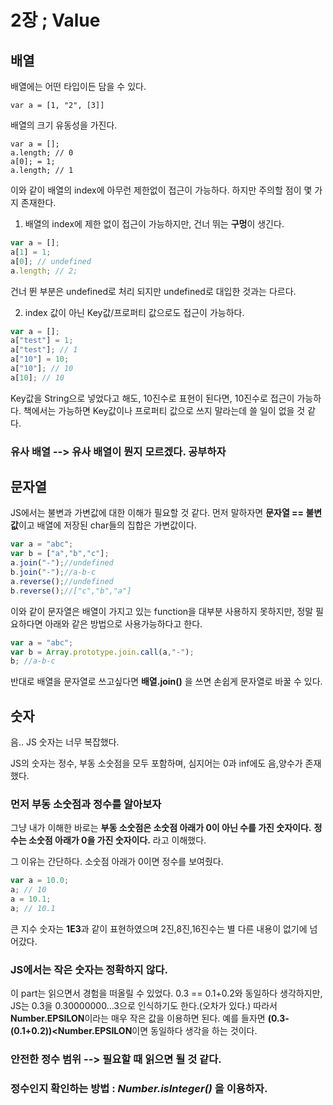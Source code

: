 # 2장 ;  Value

## 배열 

배열에는 어떤 타입이든 담을 수 있다.

    var a = [1, "2", [3]]
    
    
 배열의 크기 유동성을 가진다.

    var a = [];
    a.length; // 0
    a[0]; = 1;
    a.length; // 1
   
  이와 같이 배열의 index에 아무런 제한없이 접근이 가능하다. 하지만 주의할 점이 몇 가지 존재한다.
  

 1. 배열의 index에 제한 없이 접근이 가능하지만, 건너 뛰는 **구멍**이 생긴다.

```javascript
var a = []; 
a[1] = 1;
a[0]; // undefined 
a.length; // 2;
```
건너 뛴 부분은 undefined로 처리 되지만 undefined로 대입한 것과는 다르다.

2. index 값이 아닌 Key값/프로퍼티 값으로도 접근이 가능하다.
```javascript
var a = [];
a["test"] = 1;
a["test"]; // 1
a["10"] = 10;
a["10"]; // 10
a[10]; // 10
```
Key값을 String으로 넣었다고 해도, 10진수로 표현이 된다면, 10진수로 접근이 가능하다. 
책에서는 가능하면 Key값이나 프로퍼티 값으로 쓰지 말라는데 쓸 일이 없을 것 같다.

### 유사 배열 --> 유사 배열이 뭔지 모르겠다. 공부하자



## 문자열
JS에서는 불변과 가변값에 대한 이해가 필요할 것 같다.
먼저 말하자면 **문자열 == 불변값**이고 배열에 저장된 char들의 집합은 가변값이다.

```javascript
var a = "abc";
var b = ["a","b","c"];
a.join("-");//undefined
b.join("-");//a-b-c
a.reverse();//undefined
b.reverse();//["c","b","a"]
```
이와 같이 문자열은 배열이 가지고 있는 function을 대부분 사용하지 못하지만, 정말 필요하다면 아래와 같은 방법으로 사용가능하다고 한다.
```javascript
var a = "abc";
var b = Array.prototype.join.call(a,"-");
b; //a-b-c
```

반대로 배열을 문자열로 쓰고싶다면 **배열.join()** 을 쓰면 손쉽게 문자열로 바꿀 수 있다. 

## 숫자
음.. JS 숫자는 너무 복잡했다.

JS의 숫자는 정수, 부동 소숫점을 모두 포함하며, 심지어는 0과 inf에도 음,양수가 존재했다.

### 먼저 부동 소숫점과 정수를 알아보자
그냥 내가 이해한 바로는
**부동 소숫점은 소숫점 아래가 0이 아닌 수를 가진 숫자이다.**
**정수는 소숫점 아래가 0을 가진 숫자이다.** 
라고 이해했다.

그 이유는 간단하다. 소숫점 아래가 0이면 정수를 보여줬다.
```javascript
var a = 10.0;
a; // 10
a = 10.1;
a; // 10.1
```

큰 지수 숫자는 **1E3**과 같이 표현하였으며 2진,8진,16진수는 별 다른 내용이 없기에 넘어갔다.

### JS에서는 작은 숫자는 정확하지 않다.
이 part는 읽으면서 경험을 떠올릴 수 있었다.
0.3 == 0.1+0.2와 동일하다 생각하지만, JS는 0.3을 0.30000000...3으로 인식하기도 한다.(오차가 있다.)
따라서 **Number.EPSILON**이라는 매우 작은 값을 이용하면 된다. 
예를 들자면 **(0.3-(0.1+0.2))<Number.EPSILON**이면 동일하다 생각을 하는 것이다.

### 안전한 정수 범위 --> 필요할 때 읽으면 될 것 같다.
### 정수인지 확인하는 방법 : *Number.isInteger()* 을 이용하자.  



